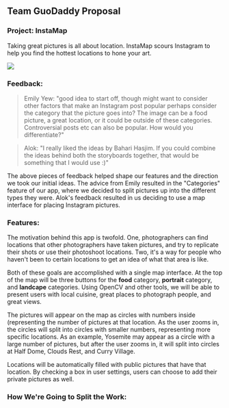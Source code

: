 ## Team GuoDaddy Proposal


### Project: InstaMap

Taking great pictures is all about location. InstaMap scours Instagram to help you find the hottest locations to hone your art. 

![](http://i.imgur.com/0otoCaw.jpg)


### Feedback:

> Emily Yew: "good idea to start off, though might want to consider other factors that make an Instagram post popular
perhaps consider the category that the picture goes into? The image can be a food picture, a great location, or it could be outside of these categories. Controversial posts etc can also be popular. How would you differentiate?"


> Alok: "I really liked the ideas by Bahari Hasjim. If you could combine the ideas behind both the storyboards together, that would be something that I would use :)"

The above pieces of feedback helped shape our features and the direction we took our initial ideas. The advice from Emily resulted in the "Categories" feature of our app, where we decided to split pictures up into the different types they were. Alok's feedback resulted in us deciding to use a map interface for placing Instagram pictures.  

### Features: 


The motivation behind this app is twofold. One, photographers can find locations that other photographers have taken pictures, and try to replicate their shots or use their photoshoot locations. Two, it's a way for people who haven't been to certain locations to get an idea of what that area is like.

Both of these goals are accomplished with a single map interface. At the top of the map will be three buttons for the **food** category, **portrait** category, and **landcape** categories. Using OpenCV and other tools, we will be able to present users with local cuisine, great places to photograph people, and great views. 

The pictures will appear on the map as circles with numbers inside (representing the number of pictures at that location. As the user zooms in, the circles will split into circles with smaller numbers, representing more specific locations. As an example, Yosemite may appear as a circle with a large number of pictures, but after the user zooms in, it will split into circles at Half Dome, Clouds Rest, and Curry Village.

Locations will be automatically filled with public pictures that have that location. By checking a box in user settings, users can choose to add their private pictures as well. 



### How We're Going to Split the Work: 
